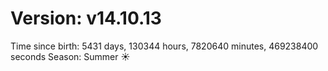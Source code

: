 # Version: v14.10.13
Time since birth: 5431 days, 130344 hours, 7820640 minutes, 469238400 seconds
Season: Summer ☀️
